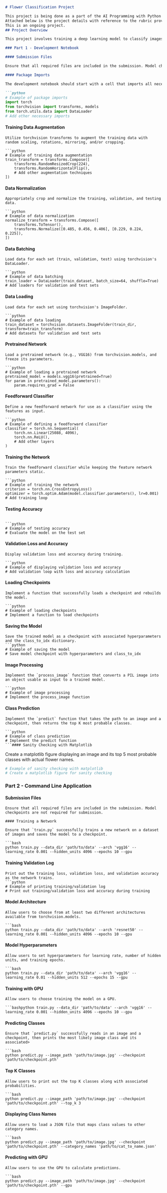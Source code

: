 ```markdown
# Flower Classification Project

This project is being done as a part of the AI Programming with Python Nanodegree by Udacity.
Attached below is the project details with reference to the rubric provided.
This is an ongoing project.
## Project Overview

This project involves training a deep learning model to classify images of flowers. The implementation consists of two main parts: a>

### Part 1 - Development Notebook

#### Submission Files

Ensure that all required files are included in the submission. Model checkpoints are not required for submission.

#### Package Imports

The development notebook should start with a cell that imports all necessary packages and modules.

```python
# Example of package imports
import torch
from torchvision import transforms, models
from torch.utils.data import DataLoader
# Add other necessary imports
```
#### Training Data Augmentation
```
Utilize torchvision transforms to augment the training data with random scaling, rotations, mirroring, and/or cropping.

```python
# Example of training data augmentation
train_transform = transforms.Compose([
    transforms.RandomResizedCrop(224),
    transforms.RandomHorizontalFlip(),
    # Add other augmentation techniques
])
```

#### Data Normalization
```
Appropriately crop and normalize the training, validation, and testing data.

```python
# Example of data normalization
normalize_transform = transforms.Compose([
    transforms.ToTensor(),
    transforms.Normalize([0.485, 0.456, 0.406], [0.229, 0.224, 0.225]),
])
```

#### Data Batching
```
Load data for each set (train, validation, test) using torchvision's DataLoader.

```python
# Example of data batching
train_loader = DataLoader(train_dataset, batch_size=64, shuffle=True)
# Add loaders for validation and test sets
```

#### Data Loading
```
Load data for each set using torchvision's ImageFolder.

```python
# Example of data loading
train_dataset = torchvision.datasets.ImageFolder(train_dir, transform=train_transform)
# Add datasets for validation and test sets
```

#### Pretrained Network
```
Load a pretrained network (e.g., VGG16) from torchvision.models, and freeze its parameters.

```python
# Example of loading a pretrained network
pretrained_model = models.vgg16(pretrained=True)
for param in pretrained_model.parameters():
    param.requires_grad = False
```

#### Feedforward Classifier
```
Define a new feedforward network for use as a classifier using the features as input.

```python
# Example of defining a feedforward classifier
classifier = torch.nn.Sequential(
    torch.nn.Linear(25088, 4096),
    torch.nn.ReLU(),
    # Add other layers
)
```

#### Training the Network
```
Train the feedforward classifier while keeping the feature network parameters static.

```python
# Example of training the network
criterion = torch.nn.CrossEntropyLoss()
optimizer = torch.optim.Adam(model.classifier.parameters(), lr=0.001)
# Add training loop
```

#### Testing Accuracy
```Measure the network's accuracy on the test data.

```python
# Example of testing accuracy
# Evaluate the model on the test set
```

#### Validation Loss and Accuracy
```
Display validation loss and accuracy during training.

```python
# Example of displaying validation loss and accuracy
# Add validation loop with loss and accuracy calculation
```

#### Loading Checkpoints
```
Implement a function that successfully loads a checkpoint and rebuilds the model.

```python
# Example of loading checkpoints
# Implement a function to load checkpoints
```

#### Saving the Model
```
Save the trained model as a checkpoint with associated hyperparameters and the class_to_idx dictionary.
```python
# Example of saving the model
# Save model checkpoint with hyperparameters and class_to_idx
```

#### Image Processing
```
Implement the `process_image` function that converts a PIL image into an object usable as input to a trained model.

```python
# Example of image processing
# Implement the process_image function
```

#### Class Prediction
```
Implement the `predict` function that takes the path to an image and a checkpoint, then returns the top K most probable classes.

```python
# Example of class prediction
# Implement the predict function
```#### Sanity Checking with Matplotlib
```
Create a matplotlib figure displaying an image and its top 5 most probable classes with actual flower names.

```python
# Example of sanity checking with matplotlib
# Create a matplotlib figure for sanity checking
```

### Part 2 - Command Line Application

#### Submission Files
```
Ensure that all required files are included in the submission. Model checkpoints are not required for submission.

#### Training a Network

Ensure that `train.py` successfully trains a new network on a dataset of images and saves the model to a checkpoint.

```bash
python train.py --data_dir 'path/to/data' --arch 'vgg16' --learning_rate 0.001 --hidden_units 4096 --epochs 10 --gpu
```

#### Training Validation Log
```
Print out the training loss, validation loss, and validation accuracy as the network trains.
```python
# Example of printing training/validation log
# Print out training/validation loss and accuracy during training
```

#### Model Architecture
```
Allow users to choose from at least two different architectures available from torchvision.models.

```bash
python train.py --data_dir 'path/to/data' --arch 'resnet50' --learning_rate 0.001 --hidden_units 4096 --epochs 10 --gpu
```

#### Model Hyperparameters
```
Allow users to set hyperparameters for learning rate, number of hidden units, and training epochs.

```bash
python train.py --data_dir 'path/to/data' --arch 'vgg16' --learning_rate 0.01 --hidden_units 512 --epochs 15 --gpu
```

#### Training with GPU
```
Allow users to choose training the model on a GPU.

```bashpython train.py --data_dir 'path/to/data' --arch 'vgg16' --learning_rate 0.001 --hidden_units 4096 --epochs 10 --gpu
```

#### Predicting Classes
```
Ensure that `predict.py` successfully reads in an image and a checkpoint, then prints the most likely image class and its associated>

```bash
python predict.py --image_path 'path/to/image.jpg' --checkpoint 'path/to/checkpoint.pth'
```

#### Top K Classes
```
Allow users to print out the top K classes along with associated probabilities.

```bash
python predict.py --image_path 'path/to/image.jpg' --checkpoint 'path/to/checkpoint.pth' --top_k 3
```

#### Displaying Class Names
```
Allow users to load a JSON file that maps class values to other category names.

```bash
python predict.py --image_path 'path/to/image.jpg' --checkpoint 'path/to/checkpoint.pth' --category_names 'path/to/cat_to_name.json'
```
#### Predicting with GPU
```
Allow users to use the GPU to calculate predictions.

```bash
python predict.py --image_path 'path/to/image.jpg' --checkpoint 'path/to/checkpoint.pth' --gpu
```
